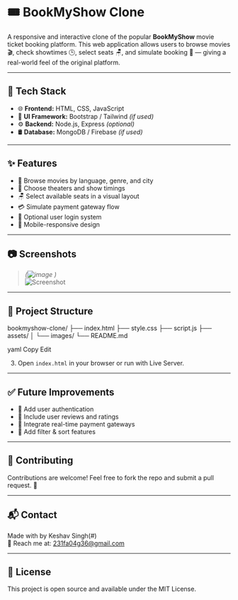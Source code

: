 # 🎟️ BookMyShow Clone

A responsive and interactive clone of the popular **BookMyShow** movie ticket booking platform. This web application allows users to browse movies 🎬, check showtimes 🕒, select seats 🪑, and simulate booking 🎫 — giving a real-world feel of the original platform.

---

## 🔧 Tech Stack

- 🌐 **Frontend:** HTML, CSS, JavaScript  
- 🎨 **UI Framework:** Bootstrap / Tailwind *(if used)*  
- ⚙️ **Backend:** Node.js, Express *(optional)*  
- 🛢️ **Database:** MongoDB / Firebase *(if used)*  

---

## ✨ Features

- 🎥 Browse movies by language, genre, and city  
- 📍 Choose theaters and show timings  
- 🪑 Select available seats in a visual layout  
- 💳 Simulate payment gateway flow  
- 👤 Optional user login system  
- 📱 Mobile-responsive design  

---

## 📷 Screenshots

> *(![image](https://github.com/user-attachments/assets/d4608567-b319-42f0-a5f1-ed3734ba1ec1)
)*  
![Screenshot](#)

---

## 📁 Project Structure

bookmyshow-clone/
├── index.html
├── style.css
├── script.js
├── assets/
│ └── images/
└── README.md

yaml
Copy
Edit


3. Open `index.html` in your browser or run with Live Server.

---

## ✅ Future Improvements

- 🔐 Add user authentication  
- 💬 Include user reviews and ratings  
- 🧾 Integrate real-time payment gateways  
- 🎯 Add filter & sort features  

---

## 🤝 Contributing

Contributions are welcome! Feel free to fork the repo and submit a pull request. 🙌

---

## 📬 Contact

Made with by Keshav Singh(#)  
📧 Reach me at: 231fa04g36@gmail.com

---

## 📄 License

This project is open source and available under the MIT License.





